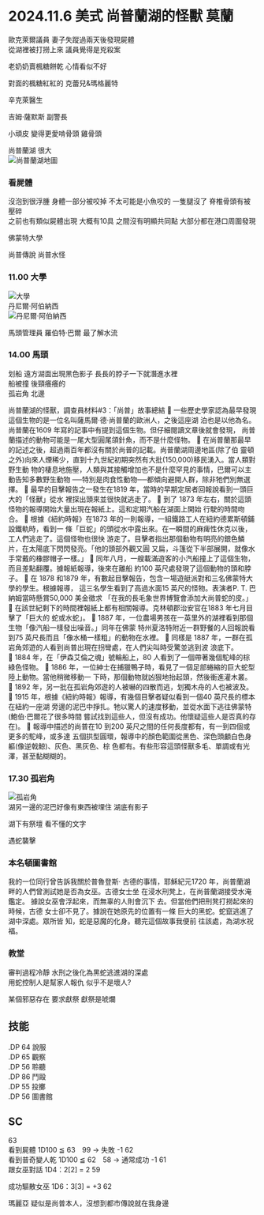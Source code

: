 # 2024.11.6 美式 尚普蘭湖的怪獸 莫蘭
歐克萊爾議員 妻子失蹤過兩天後發現屍體  
從湖裡被打撈上來 議員覺得是兇殺案  

老奶奶賣楓糖餅乾 心情看似不好  

對面的楓糖紅紅的 克蕾兒&瑪格麗特  

辛克萊醫生 

吉姆‧薩默斯 副警長  

小頑皮 變得更愛啃骨頭 雞骨頭 

尚普蘭湖 很大  
![尚普蘭湖地圖](https://cdn.discordapp.com/attachments/1001095376020963408/1303703349664809010/image.png?ex=672cb7dc&is=672b665c&hm=fea940ee110619533bf255b455fa2de942442979543805f9270377bc6596d467&)  

### 看屍體
沒泡到很浮腫 身體一部分被咬掉 不太可能是小魚咬的 一隻腿沒了 脊椎骨頭有被壓碎  
之前也有類似屍體出現 大概有10具 之間沒有明顯共同點 大部分都在港口周圍發現  

佛蒙特大學  

尚普傳說 尚普水怪  

### 11.00 大學
![大學](https://cdn.discordapp.com/attachments/1001095376020963408/1303707753172172850/image.png?ex=672cbbf6&is=672b6a76&hm=31a6b38f8961e6465e0b4874b1cd6f50358036fcc987232f86139425eb60a5ee&)  
丹尼爾‧阿伯納西  
![丹尼爾‧阿伯納西](https://cdn.discordapp.com/attachments/1001095376020963408/1303708417713508434/917fdb92313d8ea1.png?ex=672cbc94&is=672b6b14&hm=cc6c83d46046eef6b2736dc32aad73f5a0cafc2f73d7637bda7c9fb671a8c2a8&)  


馬頭管理員 羅伯特‧巴爾 最了解水流

### 14.00 馬頭
划船 遠方湖面出現黑色影子 長長的脖子一下就潛進水裡  
船被撞 後頸癢癢的  
孤岩角 北邊  

尚普蘭湖的怪獸，調查員材料#3：「尚普」故事總結
 一些歷史學家認為最早發現這個生物的是一位名叫薩馬爾‧德‧尚普蘭的歐洲人，之後這座湖
泊也是以他為名。尚普蘭在1609 年寫的記事中有提到這個生物。但仔細閱讀文章後就會發現，
尚普蘭描述的動物可能是一尾大型圓尾頜針魚，而不是什麼怪物。
 在尚普蘭那最早的記述之後，超過兩百年都沒有關於尚普的記載。尚普蘭湖周邊地區(除了伯
靈頓之外)向來人煙稀少，直到十九世紀初期突然有大批(150,000)移民湧入。當人類對野生動
物的棲息地施壓，人類與其接觸增加也不是什麼罕見的事情，巴爾可以主動告知多數野生動物
──特別是肉食性動物──都傾向避開人群，除非牠們別無選擇。
 最早的目擊報告之一發生在1819 年，當時的早期定居者回報說看到一頭巨大的「怪獸」從水
裡探出頭來並很快就逃走了。
 到了 1873 年左右，關於這頭怪物的報導開始大量出現在報紙上。這和定期汽船在湖面上開始
行駛的時間吻合。
 根據《紐約時報》在1873 年的一則報導，一組鐵路工人在紐約德累斯頓鋪設鐵軌時，看到一
條「巨蛇」的頭從水中露出來。在一瞬間的麻痺性休克以後，工人們逃走了。這個怪物也很快
游走了。目擊者指出那個動物有明亮的銀色鱗片，在太陽底下閃閃發亮。「他的頭部外觀又圓
又扁，斗篷從下半部展開，就像水手常戴的橡膠帽子一樣。」
 同年八月，一艘載滿遊客的小汽船撞上了這個生物，而且差點翻覆。據報紙報導，後來在離船
約100 英尺處發現了這個動物的頭和脖子。
 在 1878 和1879 年，有數起目擊報告，包含一場遊艇派對和三名佛蒙特大學的學生。根據報導，
這三名學生看到了高過水面15 英尺的怪物。表演者P. T. 巴納姆當時懸賞50,000 美金徵求
「在我的長毛象世界博覽會添加大尚普蛇的皮。」
 在該世紀剩下的時間裡報紙上都有相關報導。克林頓郡治安官在1883 年七月目擊了「巨大的
蛇或水蛇」。
 1887 年，一位農場男孩在一英里外的湖裡看到那個生物「像汽船一樣發出噪音。」同年在佛蒙
特州夏洛特附近一群野餐的人回報說看到75 英尺長而且「像水桶一樣粗」的動物在水裡。
 同樣是 1887 年，一群在孤岩角郊遊的人看到尚普出現在拐彎處，在人們尖叫時受驚並逃到波
浪底下。  
 1884 年，在「伊森艾倫之魂」號輪船上，80 人看到了一個帶著幾個駝峰的棕綠色怪物。
 1886 年，一位紳士在捕獵鴨子時，看見了一個足部蜷縮的巨大蛇型陸上動物。當他稍微移動一
下時，那個動物就凶狠地抬起頭，然後衝進灌木叢。
 1892 年，另一批在孤岩角郊遊的人被嚇的四散而逃，划獨木舟的人也被波及。
 1915 年，根據《紐約時報》報導，有幾個目擊者疑似看到一個40 英尺長的標本在紐約一座湖
旁邊的泥巴中掙扎。牠以驚人的速度移動，並從水面下逃往佛蒙特(鮑伯‧巴爾花了很多時間
嘗試找到這些人，但沒有成功。他懷疑這些人是否真的存在)。
 報導中描述的尚普在10 到200 英尺之間的任何長度都有，有一到四個或更多的駝峰，或多達
五個拱型圓環，報導中的顏色範圍從黑色、深色頭顱白色身軀(像逆戟鯨)、灰色、黑灰色、棕
色都有。有些形容這頭怪獸多毛、單調或有光澤，甚至黏糊糊的。  

### 17.30 孤岩角
![孤岩角](https://cdn.discordapp.com/attachments/1001095376020963408/1303729422909833256/6054670dadaa59a9.jpg?ex=672cd024&is=672b7ea4&hm=bf3d11728786399e6afcc33520d14eeee9f02005f0e25859ffc00a83b3b81e4f&)  
湖另一邊的泥巴好像有東西被埋住 湖底有影子  

湖下有祭壇 看不懂的文字  

遇蛇襲擊 

### 本名頓圖書館
我的一位同行曾告訴我關於普魯登斯‧
古德的事情，耶穌紀元1720 年，尚普蘭湖
畔的人們曾測試她是否為女巫。古德女士坐
在浸水刑凳上，在尚普蘭湖接受水淹鑑定。
據說女巫會浮起來，而無辜的人則會沉下
去。但當他們把刑凳打撈起來的時候，古德
女士卻不見了。據說在她原先的位置有一條
巨大的黑蛇。蛇竄逃進了湖中深處。眾所皆
知，蛇是惡魔的化身。聽完這個故事我便前
往該處，為湖水祝福。  


### 教堂
審判過程冷靜 水刑之後化為黑蛇逃進湖的深處  
用蛇控制人是幫家人報仇 似乎不是壞人?  

某個邪惡存在 要求獻祭 獻祭是唬爛  



## 技能  
.DP 64 說服  
.DP 65 觀察  
.DP 56 聆聽  
.DP 86 鬥毆  
.DP 55 投擲  
.DP 56 圖書館  


## SC  
63  
看到屍體 1D100 ≦ 63　99 → 失敗 -1 62  
看到普奇變人乾 1D100 ≦ 62　58 → 通常成功 -1 61  
跟女巫對話 1D4：2[2] = 2 59  

成功驅散女巫 1D6：3[3] = +3 62

瑪麗亞 疑似是尚普本人，沒想到都市傳說就在我身邊  
